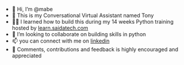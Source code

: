 - 👋 Hi, I’m @mabe
- 🌱 This is my Conversational Virtual Assistant named Tony
- 👩‍🎓 I learned how to build this during my 14 weeks Python training hosted by [learn.saidatech.com](https://learn.saidatech.com/course/PDA500-0719)
- 💞️ I’m looking to collaborate on building skills in python
- 📫 you can connect with me on [linkedin](https://www.linkedin.com/in/agirlcalledmab/)
- 📖 Comments, contributions and feedback is highly encouraged and appreciated

